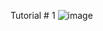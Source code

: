 Tutorial # 1
![image](https://user-images.githubusercontent.com/112281942/202871434-3229ac54-7b3a-4085-91c2-93cb7bf3b2dd.png)
